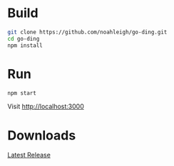 # Build
```sh
git clone https://github.com/noahleigh/go-ding.git
cd go-ding
npm install
```
# Run
```sh
npm start
```
Visit [http://localhost:3000]()
# Downloads
[Latest Release](https://github.com/noahleigh/go-ding/releases/latest)

